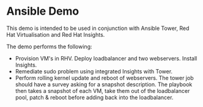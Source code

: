 Ansible Demo
=========

This demo is intended to be used in conjunction with Ansible Tower, Red Hat Virtualisation and Red Hat Insights.

The demo performs the following:

* Provision VM's in RHV. Deploy loadbalancer and two webservers. Install Insights.
* Remediate sudo problem using integrated Insights with Tower.
* Perform rolling kernel update and reboot of webservers. The tower job should have a survey asking for a snapshot description. The playbook then takes a snapshot of each VM, take them out of the loadbalancer pool, patch & reboot before adding back into the loadbalancer.


